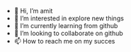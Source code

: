 - 👋 Hi, I’m amit
- 👀 I’m interested in explore new things
- 🌱 I’m currently learning from github
- 💞️ I’m looking to collaborate on github
- 📫 How to reach me on my succes

<!---
theamitt112/theamitt112 is a ✨ special ✨ repository because its `README.md` (this file) appears on your GitHub profile.
You can click the Preview link to take a look at your changes.
--->
